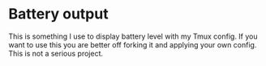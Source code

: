 # Battery output

This is something I use to display battery level with my Tmux config.
If you want to use this you are better off forking it and applying your own
config. This is not a serious project.

